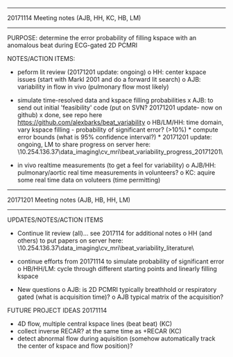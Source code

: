 ********************************************
20171114 Meeting notes (AJB, HH, KC, HB, LM)
********************************************
PURPOSE: determine the error probability of filling kspace with an anomalous beat during ECG-gated 2D PCMRI

NOTES/ACTION ITEMS:

- peform lit review (20171201 update: ongoing)
	o HH: center kspace issues (start with Markl 2001 and do a forward lit search)
	o AJB: variability in flow in vivo (pulmonary flow most likely)
	
- simulate time-resolved data and kspace filling probabilities
	x AJB: to send out initial 'feasibility' code (put on SVN?  20171201 update- now on github)
		x done, see repo here https://github.com/alexbarks/beat_variability
	o HB/LM/HH: time domain, vary kspace filling - probability of significant error? (>10%)
		* compute error bounds (what is 95% confidence interval?)
		* 20171201 update: ongoing, LM to share progress on server here:
		  \\10.254.136.37\data_imaging\cv_mri\beat_variability\_progress_20171201\
	
- in vivo realtime measurements (to get a feel for variability)
	o AJB/HH: pulmonary/aortic real time measurements in volunteers?
	o KC: aquire some real time data on voluteers (time permitting)

********************************************
20171201 Meeting notes (AJB, HB, HH, LM)
********************************************

UPDATES/NOTES/ACTION ITEMS

- Continue lit review (all)... see 2017114 for additional notes
	o HH (and others) to put papers on server here:
	  \\10.254.136.37\data_imaging\cv_mri\beat_variability\_literature\
	  
- continue efforts from 20171114 to simulate probability of significant error
	o HB/HH/LM: cycle through different starting points and linearly filling kspace
	
- New questions
	o AJB: is 2D PCMRI typically breathhold or respiratory gated (what is acquisition time)?
		o AJB typical matrix of the acquisition?
	
FUTURE PROJECT IDEAS
20171114
- 4D flow, multiple central kspace lines (beat beat) (KC)
- collect inverse RECAR? at the same time as +RECAR  (KC)
- detect abnormal flow during aquisition (somehow automatically track the center of kspace and flow position)?